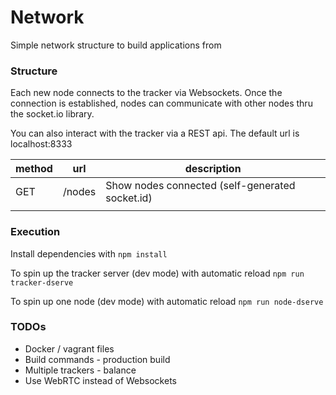 # Network

Simple network structure to build applications from

### Structure

Each new node connects to the tracker via Websockets. Once the connection is established, nodes can communicate with other nodes thru the socket.io library.

You can also interact with the tracker via a REST api. The default url is localhost:8333

| method | url    | description                                     |
|--------|--------|-------------------------------------------------|
| GET    | /nodes | Show nodes connected (self-generated socket.id) |
|        |        |                                                 |

### Execution

Install dependencies with `npm install`

To spin up the tracker server (dev mode) with automatic reload `npm run tracker-dserve`

To spin up one node (dev mode) with automatic reload `npm run node-dserve`

### TODOs

- Docker / vagrant files
- Build commands - production build
- Multiple trackers - balance
- Use WebRTC instead of Websockets 
